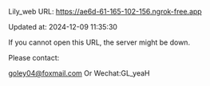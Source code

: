 Lily_web URL: https://ae6d-61-165-102-156.ngrok-free.app

Updated at: 2024-12-09 11:35:30

If you cannot open this URL, the server might be down.

Please contact: 

goley04@foxmail.com Or Wechat:GL_yeaH